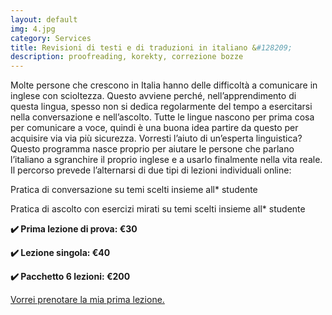 ```yaml
---
layout: default
img: 4.jpg
category: Services
title: Revisioni di testi e di traduzioni in italiano &#128209;
description: proofreading, korekty, correzione bozze
---
```

<p>
Molte persone che crescono in Italia hanno delle difficoltà a comunicare in inglese con scioltezza. Questo avviene perché, nell’apprendimento di questa lingua, spesso non si dedica regolarmente del tempo a esercitarsi nella conversazione e nell’ascolto. Tutte le lingue nascono per prima cosa per comunicare a voce, quindi è una buona idea partire da questo per acquisire via via più sicurezza. Vorresti l’aiuto di un’esperta linguistica? Questo programma nasce proprio per aiutare le persone che parlano l’italiano a sgranchire il proprio inglese e a usarlo finalmente nella vita reale. Il percorso prevede l’alternarsi di due tipi di lezioni individuali online:
</p>
<p>
Pratica di conversazione su temi scelti insieme all* studente
</p>
<p>
Pratica di ascolto con esercizi mirati su temi scelti insieme all* studente
</p>
<p>
<strong>✔️ Prima lezione di prova: €30</strong>
</p>
<p>
<strong>✔️ Lezione singola: €40</strong>
</p>
<p>
<strong>✔️ Pacchetto 6 lezioni: €200</strong>
</p>
<a href="mailto:angela@tiliatranslations.it">Vorrei prenotare la mia prima lezione.</a>

